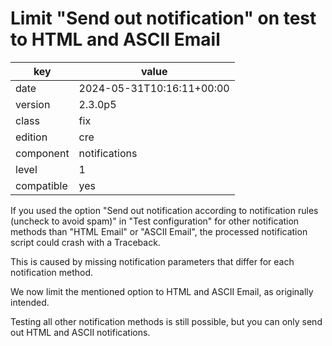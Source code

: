 [//]: # (werk v2)
# Limit "Send out notification" on test to HTML and ASCII Email

key        | value
---------- | ---
date       | 2024-05-31T10:16:11+00:00
version    | 2.3.0p5
class      | fix
edition    | cre
component  | notifications
level      | 1
compatible | yes

If you used the option "Send out notification according to notification rules
(uncheck to avoid spam)" in "Test configuration" for other notification methods
than "HTML Email" or "ASCII Email", the processed notification script could
crash with a Traceback.

This is caused by missing notification parameters that differ for each
notification method.

We now limit the mentioned option to HTML and ASCII Email, as originally
intended.

Testing all other notification methods is still possible, but you can only send
out HTML and ASCII notifications.
